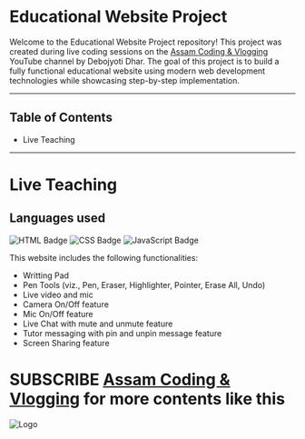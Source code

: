 # Educational Website Project

Welcome to the Educational Website Project repository! This project was created during live coding sessions on the [Assam Coding & Vlogging](https://www.youtube.com/@AssamCodingVlogging) YouTube channel by Debojyoti Dhar. The goal of this project is to build a fully functional educational website using modern web development technologies while showcasing step-by-step implementation.

---
## Table of Contents
  - Live Teaching

---
# Live Teaching

## Languages used

![HTML Badge](https://img.shields.io/badge/HTML-red) ![CSS Badge](https://img.shields.io/badge/CSS-blue) ![JavaScript Badge](https://img.shields.io/badge/JS-yellow)

This website includes the following functionalities:
  - Writting Pad
  - Pen Tools (viz., Pen, Eraser, Highlighter, Pointer, Erase All, Undo)
  - Live video and mic
  - Camera On/Off feature
  - Mic On/Off feature
  - Live Chat with mute and unmute feature
  - Tutor messaging with pin and unpin message feature
  - Screen Sharing feature


# SUBSCRIBE [Assam Coding & Vlogging](https://www.youtube.com/@AssamCodingVlogging) for more contents like this
![Logo](Images/logo.png)
